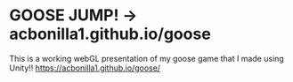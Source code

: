 # GOOSE JUMP! -> acbonilla1.github.io/goose

This is a working webGL presentation of my goose game that I made using Unity!!
https://acbonilla1.github.io/goose/
